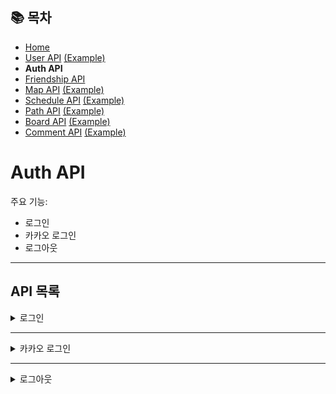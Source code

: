 ## 📚 목차
- [Home](../README.md)
- [User API](UserAPI.md) [(Example)](UserAPIDetail.md)
- **Auth API**
- [Friendship API](FriendshipAPI.md)
- [Map API](MapAPI.md) [(Example)](MapAPIDetail.md)
- [Schedule API](ScheduleAPI.md) [(Example)](ScheduleAPIDetail.md)
- [Path API](PathAPI.md) [(Example)](PathAPIDetail.md)
- [Board API](BoardAPI.md) [(Example)](BoardAPIDetail.md)
- [Comment API](CommentAPI.md) [(Example)](CommentAPIDetail.md)

# Auth API
주요 기능:
- 로그인
- 카카오 로그인
- 로그아웃

---

## API 목록

<details>
<summary>로그인</summary>

**POST** `/auth/login`

> 일반 로그인을 진행합니다.

#### 요청 바디
```json
{
  "userId": "exampleUser",
  "userPasswd": "password123"
}
```

#### 성공 응답
- accessToken 쿠키: `eyJhbGciOiJIUzI1NiJ9.eyJ1c2Vy...`  
**※ 이후 로그인이 필요한 api로 axios 요청시 `withCredentials: true`만 추가로 넣어주면 됩니다.**

#### 실패 응답
- **401 Unauthorized** : 아이디 또는 패스워드 불일치
</details>

---

<details>
<summary>카카오 로그인</summary>

**POST** `/auth/kakao`

> 카카오 로그인을 진행합니다.
1. 카카오 로그인 버튼 클릭시 다음과 같은 주소로 연결되게 합니다
`https://kauth.kakao.com/oauth/authorize?client_id=d88db5d8494588ec7e3f5e9aa95b78d8&redirect_uri=http://localhost:3000/auth/kakao/callback&response_type=code`
2. React에서 `/auth/kakao/callback` Route를 추가하고 관련 컴포넌트를 제작합니다.
3. 컴포넌트에서 다음과 같이 작성합니다.(예시)
```javascript
import React, { useEffect } from "react";
import axios from "axios";
import { useNavigate } from "react-router-dom";
import { useAppContext } from "../../context/AppContext"; // ✅ context 불러오기
import { useLocation } from "react-router-dom";
import { API_BASE_URL } from "../../constants.js";

export default function KakaoLogin() {
  const navigate = useNavigate();
  const location = useLocation();

  const { setUser } = useAppContext(); // ✅ context에 로그인 정보 저장할 함수

  useEffect(() => {
    // URLSearchParams로 쿼리 파라미터 추출
    const queryParams = new URLSearchParams(location.search);
    const code = queryParams.get("code"); // 'code' 파라미터 추출

    if (code) {
      // 카카오 코드 서버로 전송
      axios
              .get(`${API_BASE_URL}/auth/kakao?code=${code}`, {
                withCredentials: true,
              })
              .then((response) => {
                axios
                        .get(`${API_BASE_URL}/user`, {
                          withCredentials: true,
                        })
                        .then((response2) => {
                          setUser(response2.data);
                          navigate("/");
                        })
                        .catch((error) => {
                          console.error("사용자 조회에 실패했습니다.", error);
                        });
              })
              .catch((error) => {
                console.error("카카오 로그인 오류:", error);
              });
    }
  }, [location.search, navigate]);

  return (
          <div>
            <h1>카카오 로그인 처리 중...</h1>
          </div>
  );
}
```
**4. 이후 로그인이 필요한 api로 axios 요청시 `withCredentials: true`만 추가로 넣어주면 됩니다.**
</details>

---

<details>
<summary>로그아웃</summary>

**POST** `/auth/logout`

> 로그아웃을 진행합니다.

- 로그인을 진행해 JWT 쿠키가 있어야 함
```javascript
axios
    .get(`${API_BASE_URL}/auth/logout`, {
        withCredentials: true,
    })
```
</details>